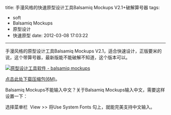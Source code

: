 title: 手漫风格的快速原型设计工具Balsamiq Mockups V2.1+破解算号器
tags:
  - soft
  - Balsamiq Mockups
  - 原型设计
  - 快速原型
date: 2012-03-08 17:03:22
---

手漫风格的原型设计工具Balsamiq Mockups V2.1，适合快速设计，正版要米的说，这个带算号器，最新版能不能破解不知道，这个版本可以。

[![原型设计工具软件 - balsamiq mockups](http://cssor.com/wp-content/uploads/2012/03/balsamiq-mockups-300x99.png "原型设计工具软件 - balsamiq mockups")](http://cssor.com/wp-content/uploads/2012/03/balsamiq-mockups.png)

[点击此处下载压缩包(6M)](http://demo.cssor.com/static/Balsamiq-Mockups-v2.1.rar "Balsamiq Mockups 2.1产品原型设计软件")。

Balsamiq Mockups不能输入中文？关于Balsamiq Mockups输入中文，需要这样设置一下：

选择菜单栏  View &gt;&gt; 将Use System Fonts 勾上，就能完美支持中文输入。